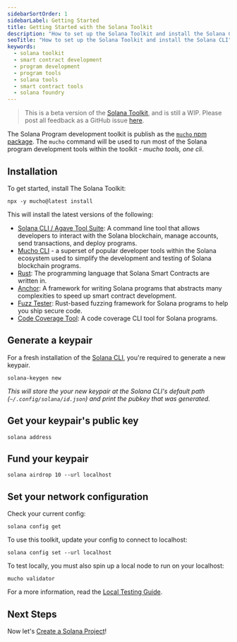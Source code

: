 ```yaml
---
sidebarSortOrder: 1
sidebarLabel: Getting Started
title: Getting Started with the Solana Toolkit
description: "How to set up the Solana Toolkit and install the Solana CLI"
seoTitle: "How to set up the Solana Toolkit and install the Solana CLI"
keywords:
  - solana toolkit
  - smart contract development
  - program development
  - program tools
  - solana tools
  - smart contract tools
  - solana foundry
---
```


> This is a beta version of the [Solana Toolkit](/docs/toolkit/index.md), and is
> still a WIP. Please post all feedback as a GitHub issue
> [here](https://github.com/solana-foundation/developer-content/issues/new?title=%5Btoolkit%5D%20).

The Solana Program development toolkit is publish as the
[`mucho` npm package](https://www.npmjs.com/package/mucho). The `mucho` command
will be used to run most of the Solana program development tools within the
toolkit - _mucho tools, one cli_.

## Installation

To get started, install The Solana Toolkit:

```shell
npx -y mucho@latest install
```

This will install the latest versions of the following:

- [Solana CLI / Agave Tool Suite](https://docs.anza.xyz/cli/): A command line
  tool that allows developers to interact with the Solana blockchain, manage
  accounts, send transactions, and deploy programs.
- [Mucho CLI](https://github.com/solana-developers/mucho) - a superset of
  popular developer tools within the Solana ecosystem used to simplify the
  development and testing of Solana blockchain programs.
- [Rust](https://doc.rust-lang.org/book/): The programming language that Solana
  Smart Contracts are written in.
- [Anchor](https://www.anchor-lang.com/): A framework for writing Solana
  programs that abstracts many complexities to speed up smart contract
  development.
- [Fuzz Tester](https://ackee.xyz/trident/docs/latest/): Rust-based fuzzing
  framework for Solana programs to help you ship secure code.
- [Code Coverage Tool](https://github.com/LimeChain/zest?tab=readme-ov-file): A
  code coverage CLI tool for Solana programs.

## Generate a keypair

For a fresh installation of the [Solana CLI](https://docs.anza.xyz/cli/), you're
required to generate a new keypair.

```shell
solana-keygen new
```

_This will store the your new keypair at the Solana CLI's default path
(`~/.config/solana/id.json`) and print the pubkey that was generated._

## Get your keypair's public key

```shell
solana address
```

## Fund your keypair

```shell
solana airdrop 10 --url localhost
```

## Set your network configuration

Check your current config:

```shell
solana config get
```

To use this toolkit, update your config to connect to localhost:

```shell
solana config set --url localhost
```

To test locally, you must also spin up a local node to run on your localhost:

```shell
mucho validator
```

For a more information, read the
[Local Testing Guide](/docs/toolkit/local-validator.md).

## Next Steps

Now let's [Create a Solana Project](/docs/toolkit/projects/overview.md)!
